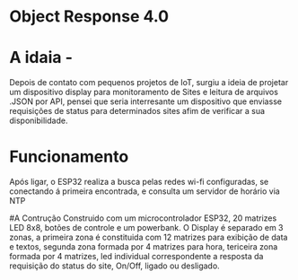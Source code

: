 # Object Response 4.0

# A idaia -
Depois de contato com pequenos projetos de IoT, surgiu a ideia de projetar um dispositivo display para monitoramento de Sites e leitura de arquivos .JSON por API, pensei que seria interresante um dispositivo que enviasse requisições de status para determinados sites afim de verificar a sua disponibilidade. 

# Funcionamento 

Após ligar, o ESP32 realiza a busca pelas redes wi-fi configuradas, se conectando á primeira encontrada, e consulta um servidor de horário via NTP

#A Contrução
Construido com um microcontrolador ESP32, 20 matrizes LED 8x8, botões de controle e um powerbank.
O Display é separado em 3 zonas, a primeira zona é constituida com 12 matrizes para exibição de data e textos, segunda zona formada por 4 matrizes para hora, tericeira zona formada por 4 matrizes, led individual correspondente a resposta da requisição do status do site, On/Off, ligado ou desligado.

